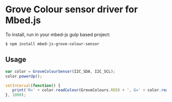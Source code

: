 # Grove Colour sensor driver for Mbed.js

To install, run in your mbed-js gulp based project:

```
$ npm install mbed-js-grove-colour-sensor
```

## Usage

```js
var color = GroveColourSensor(I2C_SDA, I2C_SCL);
color.powerUp();

setInterval(function() {
   print('R=' + color.readColour(GroveColours.RED) + ', G=' + color.readColour(GroveColours.GREEN) + ', B=' + color.readColour(GroveColours.BLUE));
}, 1000);

